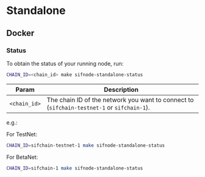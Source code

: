 # Standalone

## Docker

### Status

To obtain the status of your running node, run:

```bash
CHAIN_ID=<chain_id> make sifnode-standalone-status
```

|Param|Description|
|-----|----------|
|`<chain_id>`|The chain ID of the network you want to connect to (`sifchain-testnet-1` or `sifchain-1`).|

e.g.:

For TestNet:

```bash
CHAIN_ID=sifchain-testnet-1 make sifnode-standalone-status
```

For BetaNet:

```bash
CHAIN_ID=sifchain-1 make sifnode-standalone-status
```
